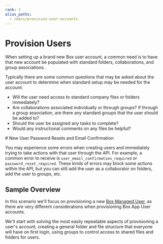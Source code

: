 ```yaml
---
rank: 1
alias_paths:
  - /docs/provision-user-accounts
---
```


# Provision Users

When setting up a brand new Box user account, a common need is to have that new
account be populated with standard folders, collaborations, and group
associations.

Typically there are some common questions that may be asked about the user
account to determine when standard setup may be needed for the account:

* Will the user need access to standard company files or folders immediately?
* Are collaborations associated individually or through groups? If through a
group association, are there any standard groups that the user should be added
to?
* Should the user be assigned any tasks to complete?
* Would any instructional comments on any files be helpful?

<Message danger>
  # New User Password Resets and Email Confirmation

  You may experience some errors when creating users and immediately trying to
  take actions with that user through the API. For example, a common error to
  receive is `user_email_confirmation_required` or `password_reset_required`.
  These kinds of errors may block some actions within the API, but you can
  still add the user as a collaborator on folders, add the user to groups, etc.
</Message>

## Sample Overview

In this scenario we'll focus on provisioning a new
[Box Managed User](guide:///authentication/user-types/managed-users), as there
are very different considerations when provisioning Box App User accounts.

We'll start with solving the most easily repeatable aspects of
provisioning a user's account, creating a general folder and file structure
that everyone will have on first login, using groups to control access to
shared files and folders for users.
